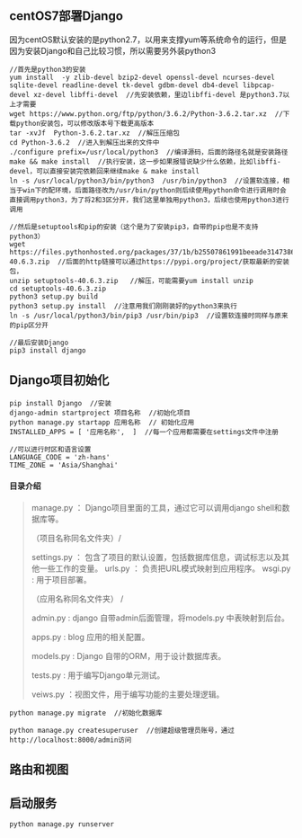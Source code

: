 ## centOS7部署Django
因为centOS默认安装的是python2.7，以用来支撑yum等系统命令的运行，但是因为安装Django和自己比较习惯，所以需要另外装python3

	//首先是python3的安装
	yum install  -y zlib-devel bzip2-devel openssl-devel ncurses-devel sqlite-devel readline-devel tk-devel gdbm-devel db4-devel libpcap-devel xz-devel libffi-devel  //先安装依赖，里边libffi-devel 是python3.7以上才需要
	wget https://www.python.org/ftp/python/3.6.2/Python-3.6.2.tar.xz  //下载python安装包，可以修改版本号下载更高版本
	tar -xvJf  Python-3.6.2.tar.xz  //解压压缩包
	cd Python-3.6.2  //进入到解压出来的文件中
	./configure prefix=/usr/local/python3  //编译源码，后面的路径名就是安装路径
	make && make install  //执行安装，这一步如果报错说缺少什么依赖，比如libffi-devel，可以直接安装完依赖回来继续make & make install
	ln -s /usr/local/python3/bin/python3  /usr/bin/python3  //设置软连接，相当于win下的配环境，后面路径改为/usr/bin/python则后续使用python命令进行调用时会直接调用python3，为了将2和3区分开，我们这里单独用python3，后续也使用python3进行调用
	
	//然后是setuptools和pip的安装（这个是为了安装pip3，自带的pip也是不支持python3）
	wget https://files.pythonhosted.org/packages/37/1b/b25507861991beeade31473868463dad0e58b1978c209de27384ae541b0b/setuptools-40.6.3.zip  //后面的http链接可以通过https://pypi.org/project/获取最新的安装包，
	unzip setuptools-40.6.3.zip   //解压，可能需要yum install unzip
	cd setuptools-40.6.3.zip
	python3 setup.py build
	python3 setup.py install  //注意用我们刚刚装好的python3来执行
	ln -s /usr/local/python3/bin/pip3 /usr/bin/pip3  //设置软连接时同样与原来的pip区分开

	//最后安装Django
	pip3 install django 

## Django项目初始化  

	pip install Django  //安装
	django-admin startproject 项目名称  //初始化项目
	python manage.py startapp 应用名称  // 初始化应用  
	INSTALLED_APPS = [ '应用名称',	]  //每一个应用都需要在settings文件中注册
	
	//可以进行时区和语言设置
	LANGUAGE_CODE = 'zh-hans'
	TIME_ZONE = 'Asia/Shanghai'  

#### 目录介绍  
> manage.py ： Django项目里面的工具，通过它可以调用django shell和数 据库等。
> 
> （项目名称同名文件夹）/
> 
> settings.py ： 包含了项目的默认设置，包括数据库信息，调试标志以及其他一些工作的变量。
>  urls.py ： 负责把URL模式映射到应用程序。
>  wsgi.py :  用于项目部署。  
>  
>（应用名称同名文件夹） /
> 
> admin.py  :  django 自带admin后面管理，将models.py 中表映射到后台。
> 
>  apps.py :  blog 应用的相关配置。
> 
>  models.py  : Django 自带的ORM，用于设计数据库表。
> 
>  tests.py  :  用于编写Django单元测试。
> 
>  veiws.py ：视图文件，用于编写功能的主要处理逻辑。  

	python manage.py migrate  //初始化数据库

	python manage.py createsuperuser  //创建超级管理员账号，通过http://localhost:8000/admin访问

## 路由和视图
## 启动服务  

	python manage.py runserver